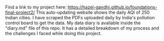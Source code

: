 Find a link to my project here: https://hazel-gandhi.github.io/foundations-final-project2/
This auto-updating website shows the daily AQI of 250 Indian cities.
I have scraped the PDFs uploaded daily by India's pollution control board to get the data.
My data diary is available inside the "diary.md" file of this repo. It has  a detailed breakdown of my process and the challenges I faced while doing this project.